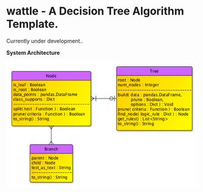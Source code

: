# wattle - A Decision Tree Algorithm Template.

Currently under development..

**System Architecture**

![Class Diagrams](https://raw.githubusercontent.com/mikesiers/wattle/master/docs/class_diagram.png)
